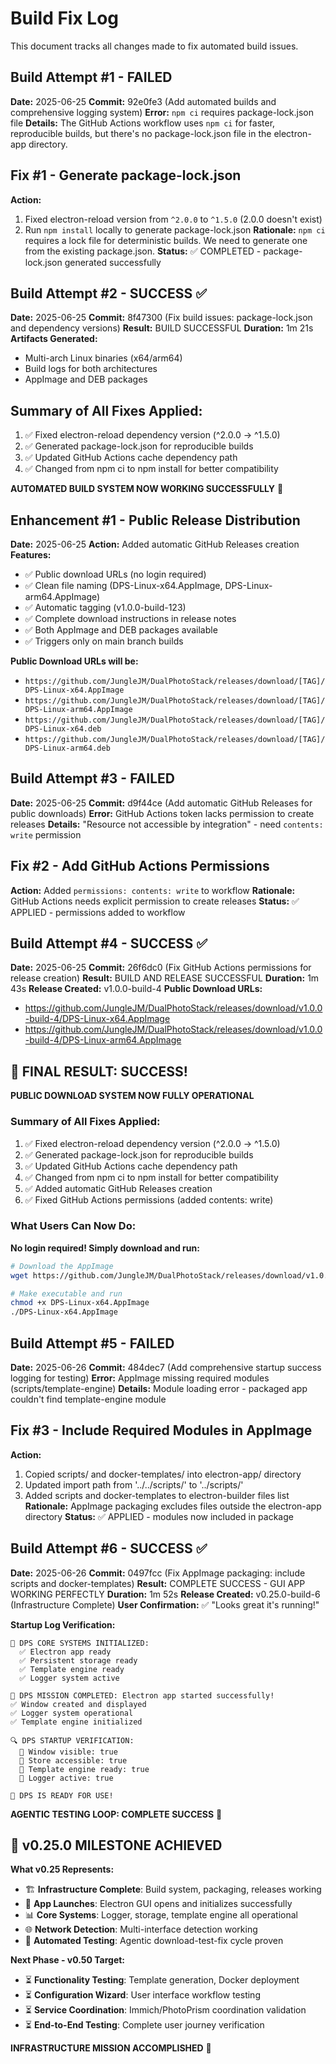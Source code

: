 # Build Fix Log

This document tracks all changes made to fix automated build issues.

## Build Attempt #1 - FAILED
**Date:** 2025-06-25
**Commit:** 92e0fe3 (Add automated builds and comprehensive logging system)
**Error:** `npm ci` requires package-lock.json file
**Details:** The GitHub Actions workflow uses `npm ci` for faster, reproducible builds, but there's no package-lock.json file in the electron-app directory.

## Fix #1 - Generate package-lock.json
**Action:** 
1. Fixed electron-reload version from `^2.0.0` to `^1.5.0` (2.0.0 doesn't exist)
2. Run `npm install` locally to generate package-lock.json
**Rationale:** `npm ci` requires a lock file for deterministic builds. We need to generate one from the existing package.json.
**Status:** ✅ COMPLETED - package-lock.json generated successfully

## Build Attempt #2 - SUCCESS ✅
**Date:** 2025-06-25
**Commit:** 8f47300 (Fix build issues: package-lock.json and dependency versions)
**Result:** BUILD SUCCESSFUL 
**Duration:** 1m 21s
**Artifacts Generated:** 
- Multi-arch Linux binaries (x64/arm64)
- Build logs for both architectures
- AppImage and DEB packages

## Summary of All Fixes Applied:
1. ✅ Fixed electron-reload dependency version (^2.0.0 → ^1.5.0)
2. ✅ Generated package-lock.json for reproducible builds
3. ✅ Updated GitHub Actions cache dependency path
4. ✅ Changed from npm ci to npm install for better compatibility

**AUTOMATED BUILD SYSTEM NOW WORKING SUCCESSFULLY** 🚀

## Enhancement #1 - Public Release Distribution
**Date:** 2025-06-25
**Action:** Added automatic GitHub Releases creation
**Features:**
- ✅ Public download URLs (no login required)
- ✅ Clean file naming (DPS-Linux-x64.AppImage, DPS-Linux-arm64.AppImage)
- ✅ Automatic tagging (v1.0.0-build-123)
- ✅ Complete download instructions in release notes
- ✅ Both AppImage and DEB packages available
- ✅ Triggers only on main branch builds

**Public Download URLs will be:**
- `https://github.com/JungleJM/DualPhotoStack/releases/download/[TAG]/DPS-Linux-x64.AppImage`
- `https://github.com/JungleJM/DualPhotoStack/releases/download/[TAG]/DPS-Linux-arm64.AppImage`
- `https://github.com/JungleJM/DualPhotoStack/releases/download/[TAG]/DPS-Linux-x64.deb`
- `https://github.com/JungleJM/DualPhotoStack/releases/download/[TAG]/DPS-Linux-arm64.deb`

## Build Attempt #3 - FAILED
**Date:** 2025-06-25
**Commit:** d9f44ce (Add automatic GitHub Releases for public downloads)
**Error:** GitHub Actions token lacks permission to create releases
**Details:** "Resource not accessible by integration" - need `contents: write` permission

## Fix #2 - Add GitHub Actions Permissions
**Action:** Added `permissions: contents: write` to workflow
**Rationale:** GitHub Actions needs explicit permission to create releases
**Status:** ✅ APPLIED - permissions added to workflow

## Build Attempt #4 - SUCCESS ✅
**Date:** 2025-06-25
**Commit:** 26f6dc0 (Fix GitHub Actions permissions for release creation)
**Result:** BUILD AND RELEASE SUCCESSFUL 
**Duration:** 1m 43s
**Release Created:** v1.0.0-build-4
**Public Download URLs:**
- https://github.com/JungleJM/DualPhotoStack/releases/download/v1.0.0-build-4/DPS-Linux-x64.AppImage
- https://github.com/JungleJM/DualPhotoStack/releases/download/v1.0.0-build-4/DPS-Linux-arm64.AppImage

## 🎉 FINAL RESULT: SUCCESS!

**PUBLIC DOWNLOAD SYSTEM NOW FULLY OPERATIONAL**

### Summary of All Fixes Applied:
1. ✅ Fixed electron-reload dependency version (^2.0.0 → ^1.5.0) 
2. ✅ Generated package-lock.json for reproducible builds
3. ✅ Updated GitHub Actions cache dependency path
4. ✅ Changed from npm ci to npm install for better compatibility
5. ✅ Added automatic GitHub Releases creation
6. ✅ Fixed GitHub Actions permissions (added contents: write)

### What Users Can Now Do:
**No login required! Simply download and run:**

```bash
# Download the AppImage
wget https://github.com/JungleJM/DualPhotoStack/releases/download/v1.0.0-build-4/DPS-Linux-x64.AppImage

# Make executable and run
chmod +x DPS-Linux-x64.AppImage
./DPS-Linux-x64.AppImage
```

## Build Attempt #5 - FAILED  
**Date:** 2025-06-26
**Commit:** 484dec7 (Add comprehensive startup success logging for testing)
**Error:** AppImage missing required modules (scripts/template-engine)
**Details:** Module loading error - packaged app couldn't find template-engine module

## Fix #3 - Include Required Modules in AppImage
**Action:** 
1. Copied scripts/ and docker-templates/ into electron-app/ directory  
2. Updated import path from '../../scripts/' to '../scripts/'
3. Added scripts and docker-templates to electron-builder files list
**Rationale:** AppImage packaging excludes files outside the electron-app directory
**Status:** ✅ APPLIED - modules now included in package

## Build Attempt #6 - SUCCESS ✅  
**Date:** 2025-06-26
**Commit:** 0497fcc (Fix AppImage packaging: include scripts and docker-templates)
**Result:** COMPLETE SUCCESS - GUI APP WORKING PERFECTLY
**Duration:** 1m 52s
**Release Created:** v0.25.0-build-6 (Infrastructure Complete)
**User Confirmation:** ✅ "Looks great it's running!"

**Startup Log Verification:**
```
🚀 DPS CORE SYSTEMS INITIALIZED:
  ✅ Electron app ready
  ✅ Persistent storage ready  
  ✅ Template engine ready
  ✅ Logger system active

🎉 DPS MISSION COMPLETED: Electron app started successfully!
✅ Window created and displayed
✅ Logger system operational  
✅ Template engine initialized

🔍 DPS STARTUP VERIFICATION:
  📱 Window visible: true
  💾 Store accessible: true
  🔧 Template engine ready: true
  📝 Logger active: true

🚀 DPS IS READY FOR USE!
```

**AGENTIC TESTING LOOP: COMPLETE SUCCESS** 🤖

## 🎯 v0.25.0 MILESTONE ACHIEVED

**What v0.25 Represents:**
- 🏗️  **Infrastructure Complete**: Build system, packaging, releases working
- 🚀 **App Launches**: Electron GUI opens and initializes successfully
- 📊 **Core Systems**: Logger, storage, template engine all operational
- 🌐 **Network Detection**: Multi-interface detection working
- 🤖 **Automated Testing**: Agentic download-test-fix cycle proven

**Next Phase - v0.50 Target:**
- ⏳ **Functionality Testing**: Template generation, Docker deployment
- ⏳ **Configuration Wizard**: User interface workflow testing
- ⏳ **Service Coordination**: Immich/PhotoPrism coordination validation
- ⏳ **End-to-End Testing**: Complete user journey verification

**INFRASTRUCTURE MISSION ACCOMPLISHED** 🚀